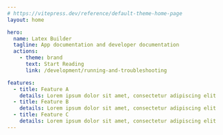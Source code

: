 ```yaml
---
# https://vitepress.dev/reference/default-theme-home-page
layout: home

hero:
  name: Latex Builder
  tagline: App documentation and developer documentation
  actions:
    - theme: brand
      text: Start Reading
      link: /development/running-and-troubleshooting

features:
  - title: Feature A
    details: Lorem ipsum dolor sit amet, consectetur adipiscing elit
  - title: Feature B
    details: Lorem ipsum dolor sit amet, consectetur adipiscing elit
  - title: Feature C
    details: Lorem ipsum dolor sit amet, consectetur adipiscing elit
---
```


<style>
.VPNavBar {
    display: none;
}
</style>